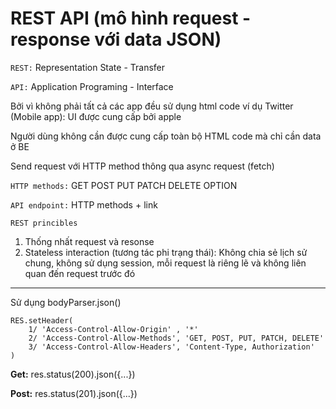 # REST API (mô hình request - response với data JSON)

`REST:` Representation State - Transfer 

`API:` Application Programing - Interface

Bởi vì không phải tất cả các app đều sử dụng html code ví dụ Twitter (Mobile app): UI được cung cấp bởi apple

Người dùng không cần được cung cấp toàn bộ HTML code mà chỉ cần data ở BE

Send request với HTTP method thông qua async request (fetch)

`HTTP methods:`
GET 
POST 
PUT 
PATCH 
DELETE
OPTION

`API endpoint:` HTTP methods + link

`REST princibles`
1. Thống nhất request và resonse
2. Stateless interaction (tương tác phi trạng thái): Không chia sẻ lịch sử chung, không sử dụng session, mỗi request là riêng lẽ và không liên quan đến request trước đó

---

Sử dụng bodyParser.json()

    RES.setHeader(
        1/ 'Access-Control-Allow-Origin' , '*'
        2/ 'Access-Control-Allow-Methods', 'GET, POST, PUT, PATCH, DELETE'
        3/ 'Access-Control-Allow-Headers', 'Content-Type, Authorization'
    )

__Get:__ res.status(200).json({...})

__Post:__ res.status(201).json({...})
